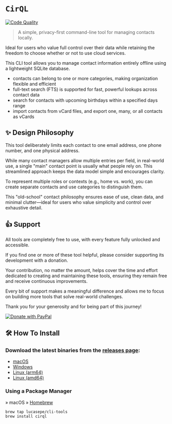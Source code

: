 # `CirQL`

[![Code Quality](https://img.shields.io/badge/Code_Quality-A+-brightgreen?style=for-the-badge&logo=go&logoColor=white)](https://goreportcard.com/report/github.com/lucasepe/cirql)


> A simple, privacy-first command-line tool for managing contacts locally.

Ideal for users who value full control over their data while retaining the freedom to choose whether or not to use cloud services.

This CLI tool allows you to manage contact information entirely offline using a lightweight SQLite database.

- contacts can belong to one or more categories, making organization flexible and efficient 
- full-text search (FTS) is supported for fast, powerful lookups across contact data
- search for contacts with upcoming birthdays within a specified days range
- import contacts from vCard files, and export one, many, or all contacts as vCards

## ✨ Design Philosophy

This tool deliberately limits each contact to one email address, one phone number, and one physical address.

While many contact managers allow multiple entries per field, in real-world use, a single "main" contact 
point is usually what people rely on. This streamlined approach keeps the data model simple and encourages clarity.

To represent multiple roles or contexts (e.g., home vs. work), you can create separate contacts and use 
categories to distinguish them.

This "old-school" contact philosophy ensures ease of use, clean data, and minimal clutter—ideal 
for users who value simplicity and control over exhaustive detail.

## 👍 Support

All tools are completely free to use, with every feature fully unlocked and accessible.

If you find one or more of these tool helpful, please consider supporting its development with a donation.

Your contribution, no matter the amount, helps cover the time and effort dedicated to creating and maintaining these tools, ensuring they remain free and receive continuous improvements.

Every bit of support makes a meaningful difference and allows me to focus on building more tools that solve real-world challenges.

Thank you for your generosity and for being part of this journey!

[![Donate with PayPal](https://img.shields.io/badge/💸-Tip%20me%20on%20PayPal-0070ba?style=for-the-badge&logo=paypal&logoColor=white)](https://www.paypal.com/cgi-bin/webscr?cmd=_s-xclick&hosted_button_id=FV575PVWGXZBY&source=url)


## 🛠️ How To Install

### Download the latest binaries from the [releases page](https://github.com/lucasepe/cirql/releases/latest):

- [macOS](https://github.com/lucasepe/cirql/releases/latest)
- [Windows](https://github.com/lucasepe/cirql/releases/latest)
- [Linux (arm64)](https://github.com/lucasepe/cirql/releases/latest)
- [Linux (amd64)](https://github.com/lucasepe/cirql/releases/latest)

### Using a Package Manager

» macOS » [Homebrew](https://brew.sh/)

```sh
brew tap lucasepe/cli-tools
brew install cirql
```